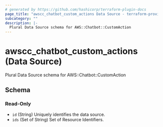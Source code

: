 ```yaml
---
# generated by https://github.com/hashicorp/terraform-plugin-docs
page_title: "awscc_chatbot_custom_actions Data Source - terraform-provider-awscc"
subcategory: ""
description: |-
  Plural Data Source schema for AWS::Chatbot::CustomAction
---
```


# awscc_chatbot_custom_actions (Data Source)

Plural Data Source schema for AWS::Chatbot::CustomAction



<!-- schema generated by tfplugindocs -->
## Schema

### Read-Only

- `id` (String) Uniquely identifies the data source.
- `ids` (Set of String) Set of Resource Identifiers.
